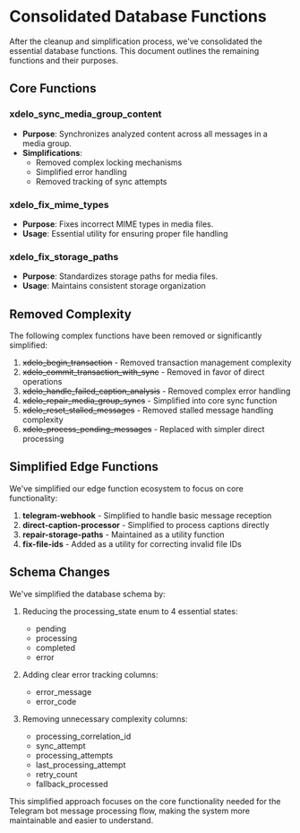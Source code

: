 
# Consolidated Database Functions

After the cleanup and simplification process, we've consolidated the essential database functions. This document outlines the remaining functions and their purposes.

## Core Functions

### xdelo_sync_media_group_content
- **Purpose**: Synchronizes analyzed content across all messages in a media group.
- **Simplifications**:
  - Removed complex locking mechanisms
  - Simplified error handling
  - Removed tracking of sync attempts

### xdelo_fix_mime_types
- **Purpose**: Fixes incorrect MIME types in media files.
- **Usage**: Essential utility for ensuring proper file handling

### xdelo_fix_storage_paths
- **Purpose**: Standardizes storage paths for media files.
- **Usage**: Maintains consistent storage organization

## Removed Complexity

The following complex functions have been removed or significantly simplified:

1. ~~xdelo_begin_transaction~~ - Removed transaction management complexity
2. ~~xdelo_commit_transaction_with_sync~~ - Removed in favor of direct operations
3. ~~xdelo_handle_failed_caption_analysis~~ - Removed complex error handling
4. ~~xdelo_repair_media_group_syncs~~ - Simplified into core sync function
5. ~~xdelo_reset_stalled_messages~~ - Removed stalled message handling complexity
6. ~~xdelo_process_pending_messages~~ - Replaced with simpler direct processing

## Simplified Edge Functions

We've simplified our edge function ecosystem to focus on core functionality:

1. **telegram-webhook** - Simplified to handle basic message reception
2. **direct-caption-processor** - Simplified to process captions directly
3. **repair-storage-paths** - Maintained as a utility function
4. **fix-file-ids** - Added as a utility for correcting invalid file IDs

## Schema Changes

We've simplified the database schema by:

1. Reducing the processing_state enum to 4 essential states:
   - pending
   - processing
   - completed
   - error

2. Adding clear error tracking columns:
   - error_message
   - error_code

3. Removing unnecessary complexity columns:
   - processing_correlation_id
   - sync_attempt
   - processing_attempts
   - last_processing_attempt
   - retry_count
   - fallback_processed

This simplified approach focuses on the core functionality needed for the Telegram bot message processing flow, making the system more maintainable and easier to understand.
